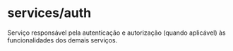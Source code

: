 # services/auth

Serviço responsável pela autenticação e autorização (quando aplicável) às funcionalidades dos demais serviços.
